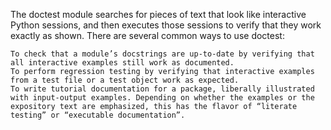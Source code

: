 The doctest module searches for pieces of text that look like interactive Python sessions, and then executes those sessions to verify that they work exactly as shown. There are several common ways to use doctest:

    To check that a module’s docstrings are up-to-date by verifying that all interactive examples still work as documented.
    To perform regression testing by verifying that interactive examples from a test file or a test object work as expected.
    To write tutorial documentation for a package, liberally illustrated with input-output examples. Depending on whether the examples or the expository text are emphasized, this has the flavor of “literate testing” or “executable documentation”.
